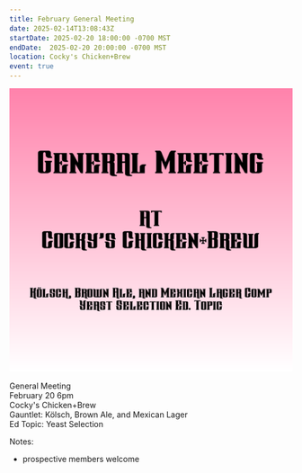 ```yaml
---
title: February General Meeting
date: 2025-02-14T13:08:43Z
startDate: 2025-02-20 18:00:00 -0700 MST
endDate:  2025-02-20 20:00:00 -0700 MST
location: Cocky's Chicken+Brew
event: true
---
```


![image](event.png)
 
General Meeting  
February 20 6pm  
Cocky's Chicken+Brew  
Gauntlet: Kölsch, Brown Ale, and Mexican Lager  
Ed Topic: Yeast Selection  
  
Notes:  
  
  * prospective members welcome  
  
